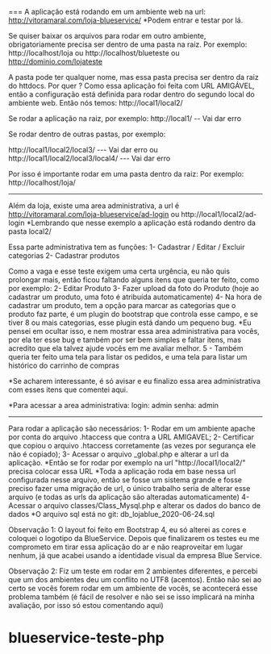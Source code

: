 ===
A aplicação está rodando em um ambiente web na url:
http://vitoramaral.com/loja-blueservice/
*Podem entrar e testar por lá.

Se quiser baixar os arquivos para rodar em outro ambiente, obrigatoriamente precisa ser dentro de uma pasta na raiz.
Por exemplo:
http://localhost/loja
ou
http://localhost/blueteste
ou
http://dominio.com/lojateste

A pasta pode ter qualquer nome, mas essa pasta precisa ser dentro da raiz do httdocs.
Por quer ? Como essa aplicação foi feita com URL AMIGÁVEL, então a configuração está definida para rodar dentro do segundo local do ambiente web.
Então nós temos: http://local1/local2/

Se rodar a aplicação na raiz, por exemplo:
http://local1/ -- Vai dar erro

Se rodar dentro de outras pastas, por exemplo:

http://local1/local2/local3/ --- Vai dar erro
ou
http://local1/local2/local3/local4/ --- Vai dar erro

Por isso é importante rodar em uma pasta dentro da raiz:
Por exemplo: http://localhost/loja/

---------------

Além da loja, existe uma area administrativa, a url é 
http://vitoramaral.com/loja-blueservice/ad-login
ou
http://local1/local2/ad-login
*Lembrando que nesse exemplo a aplicação está rodando dentro da pasta local2/


Essa parte administrativa tem as funções:
1- Cadastrar / Editar / Excluir categorias
2- Cadastrar produtos

Como a vaga e esse teste exigem uma certa urgência, eu não quis prolongar mais, então ficou faltando alguns itens que queria ter feito, como por exemplo:
2- Editar Produto
3- Fazer upload da foto do Produto (hoje ao cadastrar um produto, uma foto é atribuída automaticamente) 
4- Na hora de cadastrar um produto, tem a opção para marcar as categorias que o produto faz parte, é um plugin do bootstrap que controla esse campo, e se tiver 8 ou mais categorias, esse plugin está dando um pequeno bug.
*Eu pensei em ocultar isso, e nem mostrar essa area administrativa para vocês, por ela ter esse bug e também por ser bem simples e faltar itens, mas acredito que ela talvez ajude vocês em me avaliar melhor.
5 - Também queria ter feito uma tela para listar os pedidos, e uma tela para listar um histórico do carrinho de compras

*Se acharem interessante, é só avisar e eu finalizo essa area administrativa com esses itens que comentei aqui.

*Para acessar a area administrativa:
login: admin
senha: admin

----------------

Para rodar a aplicação são necessários:
1- Rodar em um ambiente apache por conta do arquivo .htaccess que contra a URL AMIGAVEL;
2- Certificar que copiou o arquivo .htaccess corretamente (as vezes por segurança ele não é copiado);
3- Acessar o arquivo _global.php e alterar a url da aplicação.
*Então se for rodar por exemplo na url "http://local1/local2/" precisa colocar essa URL
*Toda a aplicação roda em base nessa url configurada nesse arquivo, então se fosse um sistema grande e fosse preciso fazer uma migração de url, o único trabalho seria de alterar esse arquivo (e todas as urls da aplicação são alteradas automaticamente)
4- Acessar o arquivo classes/Class_Mysql.php e alterar os dados do banco de dados
*O arquivo sql está no git: db_lojablue_2020-06-24.sql

Observação 1:
O layout foi feito em Bootstrap 4, eu só alterei as cores e coloquei o logotipo da BlueService.
Depois que finalizarem os testes eu me comprometo em tirar essa aplicação do ar e não reaproveitar em lugar nenhum, já que acabei usando a identidade visual da empresa Blue Service.


Observação 2:
Fiz um teste em rodar em 2 ambientes diferentes, e percebi que um dos ambientes deu um conflito no UTF8 (acentos). Então não sei ao certo se vocês forem rodar em um ambiente de vocês, se acontecerá esse problema também (é fácil de resolver e não sei se isso implicará na minha avaliação, por isso só estou comentando aqui)

# blueservice-teste-php
